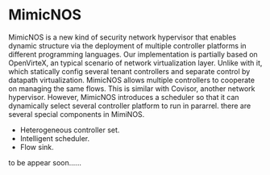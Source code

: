 MimicNOS
==========


MimicNOS is a new kind of security network hypervisor that enables dynamic structure via the deployment of multiple controller platforms in different programming languages. Our implementation is partially based on OpenVirteX, an typical scenario of network virtualization layer. Unlike with it, which statically config several tenant controllers and separate control by datapath virtualization. MimicNOS allows multiple controllers to cooperate on managing the same flows. This is similar with Covisor, another network hypervisor. However, MimicNOS introduces a scheduler so that it can dynamically select several controller platform to run in pararrel. there are several special components in MimiNOS.

* Heterogeneous controller set.
* Intelligent scheduler.
* Flow sink. 

to be appear soon......
